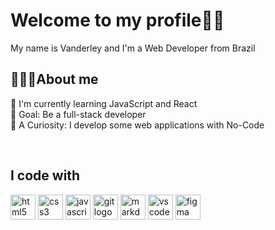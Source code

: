 # Welcome to my profile👋🏽
My name is Vanderley and I'm a Web Developer from Brazil

## 🧑🏽‍💻About me
📖 I'm currently learning JavaScript and React<br>
🎯 Goal: Be a full-stack developer<br>
🔎 A Curiosity: I develop some web applications with No-Code

<br>

## I code with

<div align="left">
  <img src="https://skillicons.dev/icons?i=html" height="40" alt="html5 logo"  />
  <img src="https://skillicons.dev/icons?i=css" height="40" alt="css3 logo"  />
  <img src="https://skillicons.dev/icons?i=js" height="40" alt="javascript logo"  />
  <img src="https://skillicons.dev/icons?i=git" height="40" alt="git logo"  />
  <img src="https://skillicons.dev/icons?i=md" height="40" alt="markdown logo"  />
  <img src="https://skillicons.dev/icons?i=vscode" height="40" alt="vscode logo"  />
  <img src="https://skillicons.dev/icons?i=figma" height="40" alt="figma logo"  />
</div>
